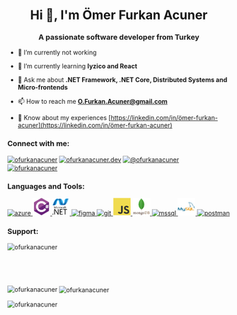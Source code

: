 <h1 align="center">Hi 👋, I'm Ömer Furkan Acuner</h1>
<h3 align="center">A passionate software developer from Turkey</h3>

- 🔭 I’m currently not working

- 🌱 I’m currently learning **Iyzico and React**

<!-- - 📝 I regularly write articles on [https://medium.com/@ofurkanacuner](https://medium.com/@ofurkanacuner)-->

- 💬 Ask me about **.NET Framework, .NET Core, Distributed Systems and Micro-frontends**

- 📫 How to reach me **O.Furkan.Acuner@gmail.com**

- 📄 Know about my experiences [https://linkedin.com/in/ömer-furkan-acuner](https://linkedin.com/in/ömer-furkan-acuner)

<h3 align="left">Connect with me:</h3>
<p align="left">
<a href="https://linkedin.com/in/ömer-furkan-acuner" target="blank"><img align="center" src="https://raw.githubusercontent.com/rahuldkjain/github-profile-readme-generator/master/src/images/icons/Social/linked-in-alt.svg" alt="ofurkanacuner" height="30" width="40" /></a>
<a href="https://instagram.com/ofurkanacuner" target="blank"><img align="center" src="https://raw.githubusercontent.com/rahuldkjain/github-profile-readme-generator/master/src/images/icons/Social/instagram.svg" alt="ofurkanacuner.dev" height="30" width="40" /></a>
<a href="https://medium.com/@ofurkanacuner" target="blank"><img align="center" src="https://raw.githubusercontent.com/rahuldkjain/github-profile-readme-generator/master/src/images/icons/Social/medium.svg" alt="@ofurkanacuner" height="30" width="40" /></a>
<a href="https://www.youtube.com/c/ofurkanacuner" target="blank"><img align="center" src="https://raw.githubusercontent.com/rahuldkjain/github-profile-readme-generator/master/src/images/icons/Social/youtube.svg" alt="̇ofurkanacuner" height="30" width="40" /></a>
</p>

<h3 align="left">Languages and Tools:</h3>
<p align="left"> <a href="https://azure.microsoft.com/en-in/" target="_blank"> <img src="https://www.vectorlogo.zone/logos/microsoft_azure/microsoft_azure-icon.svg" alt="azure" width="40" height="40"/> </a> <a href="https://www.w3schools.com/cs/" target="_blank"> <img src="https://raw.githubusercontent.com/devicons/devicon/master/icons/csharp/csharp-original.svg" alt="csharp" width="40" height="40"/> </a> <a href="https://dotnet.microsoft.com/" target="_blank"> <img src="https://raw.githubusercontent.com/devicons/devicon/master/icons/dot-net/dot-net-original-wordmark.svg" alt="dotnet" width="40" height="40"/> <a href="https://www.figma.com/" target="_blank"> <img src="https://www.vectorlogo.zone/logos/figma/figma-icon.svg" alt="figma" width="40" height="40"/> </a> <a href="https://git-scm.com/" target="_blank"> <img src="https://www.vectorlogo.zone/logos/git-scm/git-scm-icon.svg" alt="git" width="40" height="40"/> </a> <a href="https://developer.mozilla.org/en-US/docs/Web/JavaScript" target="_blank"> <img src="https://raw.githubusercontent.com/devicons/devicon/master/icons/javascript/javascript-original.svg" alt="javascript" width="40" height="40"/> </a> <a href="https://www.mongodb.com/" target="_blank"> <img src="https://raw.githubusercontent.com/devicons/devicon/master/icons/mongodb/mongodb-original-wordmark.svg" alt="mongodb" width="40" height="40"/> </a> <a href="https://www.microsoft.com/en-us/sql-server" target="_blank"> <img src="https://www.svgrepo.com/show/303229/microsoft-sql-server-logo.svg" alt="mssql" width="40" height="40"/> </a> <a href="https://www.mysql.com/" target="_blank"> <img src="https://raw.githubusercontent.com/devicons/devicon/master/icons/mysql/mysql-original-wordmark.svg" alt="mysql" width="40" height="40"/> <a href="https://postman.com" target="_blank"> <img src="https://www.vectorlogo.zone/logos/getpostman/getpostman-icon.svg" alt="postman" width="40" height="40"/> </a></p>

<h3 align="left">Support:</h3>
<p><a href="https://www.buymeacoffee.com/ofurkanacuner"> <img align="left" src="https://cdn.buymeacoffee.com/buttons/v2/default-yellow.png" height="75" width="250" alt="ofurkanacuner" /></a></p>


<br/>

<br/><br/><br/>

<p><img align="left" src="https://github-readme-stats.vercel.app/api/top-langs?username=ofurkanacuner&show_icons=true&locale=en&layout=compact" alt="ofurkanacuner" /></p>


<p>&nbsp;<img align="center" src="https://github-readme-stats.vercel.app/api?username=ofurkanacuner&show_icons=true&locale=en" alt="ofurkanacuner" /></p>



<p><img align="center" src="https://github-readme-streak-stats.herokuapp.com/?user=ofurkanacuner&" alt="ofurkanacuner" /></p>

